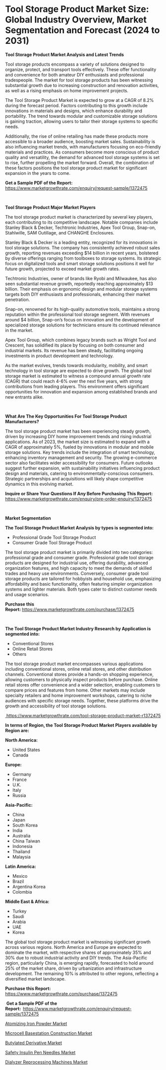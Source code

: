 <p><h1>Tool Storage Product Market Size: Global Industry Overview, Market Segmentation and Forecast (2024 to 2031)</h1></p><p><strong>Tool Storage Product Market Analysis and Latest Trends</strong></p>
<p><p>Tool storage products encompass a variety of solutions designed to organize, protect, and transport tools effectively. These offer functionality and convenience for both amateur DIY enthusiasts and professional tradespeople. The market for tool storage products has been witnessing substantial growth due to increasing construction and renovation activities, as well as a rising emphasis on home improvement projects.</p><p>The Tool Storage Product Market is expected to grow at a CAGR of 8.2% during the forecast period. Factors contributing to this growth include innovations in materials and designs, which enhance durability and portability. The trend towards modular and customizable storage solutions is gaining traction, allowing users to tailor their storage systems to specific needs.</p><p>Additionally, the rise of online retailing has made these products more accessible to a broader audience, boosting market sales. Sustainability is also influencing market trends, with manufacturers focusing on eco-friendly materials and practices. As consumers become more conscious of product quality and versatility, the demand for advanced tool storage systems is set to rise, further propelling the market forward. Overall, the combination of these factors positions the tool storage product market for significant expansion in the years to come.</p></p>
<p><strong>Get a Sample PDF of the Report:&nbsp;</strong> <a href="https://www.marketgrowthrate.com/enquiry/request-sample/1372475">https://www.marketgrowthrate.com/enquiry/request-sample/1372475</a></p>
<p>&nbsp;</p>
<p><strong>Tool Storage Product Major Market Players</strong></p>
<p><p>The tool storage product market is characterized by several key players, each contributing to its competitive landscape. Notable companies include Stanley Black & Decker, Techtronic Industries, Apex Tool Group, Snap-on, Stahlwille, SAM Outillage, and CHANGHE Enclosures.</p><p>Stanley Black & Decker is a leading entity, recognized for its innovations in tool storage solutions. The company has consistently achieved robust sales growth, reporting revenues exceeding $14 billion in recent years, bolstered by diverse offerings ranging from toolboxes to storage systems. Its strategic focus on digitalized tools and smart storage solutions positions it well for future growth, projected to exceed market growth rates.</p><p>Techtronic Industries, owner of brands like Ryobi and Milwaukee, has also seen substantial revenue growth, reportedly reaching approximately $13 billion. Their emphasis on ergonomic design and modular storage systems targets both DIY enthusiasts and professionals, enhancing their market penetration.</p><p>Snap-on, renowned for its high-quality automotive tools, maintains a strong reputation within the professional tool storage segment. With revenues around $4 billion, Snap-on’s focus on innovation and the development of specialized storage solutions for technicians ensure its continued relevance in the market.</p><p>Apex Tool Group, which combines legacy brands such as Wright Tool and Crescent, has solidified its place by focusing on both consumer and industrial markets. Its revenue has been steady, facilitating ongoing investments in product development and technology.</p><p>As the market evolves, trends towards modularity, mobility, and smart technology in tool storage are expected to drive growth. The global tool storage market is estimated to witness a compound annual growth rate (CAGR) that could reach 4-6% over the next five years, with strong contributions from leading players. This environment offers significant opportunities for innovation and expansion among established brands and new entrants alike.</p></p>
<p>&nbsp;</p>
<p><strong>What Are The Key Opportunities For Tool Storage Product Manufacturers?</strong></p>
<p><p>The tool storage product market has been experiencing steady growth, driven by increasing DIY home improvement trends and rising industrial applications. As of 2023, the market size is estimated to expand with a CAGR of approximately 5%, fueled by innovations in modular and mobile storage solutions. Key trends include the integration of smart technology, enhancing inventory management and security. The growing e-commerce sector also facilitates wider accessibility for consumers. Future outlooks suggest further expansion, with sustainability initiatives influencing product design and materials, catering to environmentally-conscious consumers. Strategic partnerships and acquisitions will likely shape competitive dynamics in this evolving market.</p></p>
<p><strong>Inquire or Share Your Questions If Any Before Purchasing This Report:</strong> <a href="https://www.marketgrowthrate.com/enquiry/pre-order-enquiry/1372475">https://www.marketgrowthrate.com/enquiry/pre-order-enquiry/1372475</a></p>
<p>&nbsp;</p>
<p><strong>Market Segmentation</strong></p>
<p><strong>The Tool Storage Product Market Analysis by types is segmented into:</strong></p>
<p><ul><li>Professional Grade Tool Storage Product</li><li>Consumer Grade Tool Storage Product</li></ul></p>
<p><p>The tool storage product market is primarily divided into two categories: professional grade and consumer grade. Professional grade tool storage products are designed for industrial use, offering durability, advanced organization features, and high capacity to meet the demands of skilled trades and heavy use environments. Conversely, consumer grade tool storage products are tailored for hobbyists and household use, emphasizing affordability and basic functionality, often featuring simpler organization systems and lighter materials. Both types cater to distinct customer needs and usage scenarios.</p></p>
<p><strong>Purchase this Report:&nbsp;</strong><a href="https://www.marketgrowthrate.com/purchase/1372475">https://www.marketgrowthrate.com/purchase/1372475</a></p>
<p>&nbsp;</p>
<p><strong>The Tool Storage Product Market Industry Research by Application is segmented into:</strong></p>
<p><ul><li>Conventional Stores</li><li>Online Retail Stores</li><li>Others</li></ul></p>
<p><p>The tool storage product market encompasses various applications including conventional stores, online retail stores, and other distribution channels. Conventional stores provide a hands-on shopping experience, allowing customers to physically inspect products before purchase. Online retail stores offer convenience and a wider selection, enabling customers to compare prices and features from home. Other markets may include specialty retailers and home improvement workshops, catering to niche audiences with specific storage needs. Together, these platforms drive the growth and accessibility of tool storage solutions.</p></p>
<p><a href="https://www.marketgrowthrate.com/tool-storage-product-market-r1372475">&nbsp;https://www.marketgrowthrate.com/tool-storage-product-market-r1372475</a></p>
<p><strong>In terms of Region, the Tool Storage Product Market Players available by Region are:</strong></p>
<p>
    <p> <strong> North America: </strong>
        <ul>
            <li>United States</li>
            <li>Canada</li>
        </ul>
        </p> 
    <p> <strong> Europe: </strong>
        <ul>
            <li>Germany</li>
            <li>France</li>
            <li>U.K.</li>
            <li>Italy</li>
            <li>Russia</li>
        </ul>
        </p> 
    <p> <strong> Asia-Pacific: </strong>
        <ul>
            <li>China</li>
            <li>Japan</li>
            <li>South Korea</li>
            <li>India</li>
            <li>Australia</li>
            <li>China Taiwan</li>
            <li>Indonesia</li>
            <li>Thailand</li>
            <li>Malaysia</li>
        </ul>
        </p> 
    <p> <strong> Latin America: </strong>
        <ul>
            <li>Mexico</li>
            <li>Brazil</li>
            <li>Argentina Korea</li>
            <li>Colombia</li>
        </ul>
        </p> 
    <p> <strong> Middle East & Africa: </strong>
        <ul>
            <li>Turkey</li>
            <li>Saudi</li>
            <li>Arabia</li>
            <li>UAE</li>
            <li>Korea</li>
        </ul>
    </p>
    </p>
<p><p>The global tool storage product market is witnessing significant growth across various regions. North America and Europe are expected to dominate the market, with respective shares of approximately 35% and 30% due to robust industrial activity and DIY trends. The Asia-Pacific region, particularly China, is emerging rapidly, forecasted to hold around 25% of the market share, driven by urbanization and infrastructure development. The remaining 10% is attributed to other regions, reflecting a diversified market landscape.</p></p>
<p><strong>Purchase this Report: </strong><a href="https://www.marketgrowthrate.com/purchase/1372475">https://www.marketgrowthrate.com/purchase/1372475</a></p>
<p>&nbsp;<strong>Get a Sample PDF of the Report:&nbsp;&nbsp;</strong><a href="https://www.marketgrowthrate.com/enquiry/request-sample/1372475">https://www.marketgrowthrate.com/enquiry/request-sample/1372475</a></p>
<p><strong></strong></p>
<p><p><a href="https://issuu.com/reportprime-2/docs/atomizing-iron-powder-market-size-2_0c8b1c0f918baa">Atomizing Iron Powder Market</a></p><p><a href="https://medium.com/@laurahalfhide/deep-dive-into-the-microcell-basestation-construction-market-itstrends-market-segmentation-and-2ba898bd840b">Microcell Basestation Construction Market</a></p><p><a href="https://issuu.com/reportprime-2/docs/butylated-derivative-market-size-20_23d00f07fec369">Butylated Derivative Market</a></p><p><a href="https://www.linkedin.com/pulse/safety-insulin-pen-needles-market-global-share-ranking-z8dcc">Safety Insulin Pen Needles Market</a></p><p><a href="https://github.com/AKSHATREPORTPRIME/Market-Research-Report-List-6/blob/main/dialyzer-reprocessing-machines-market.md">Dialyzer Reprocessing Machines Market</a></p></p>